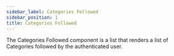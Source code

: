 ```yaml
---
sidebar_label: Categories Followed
sidebar_position: 1
title: Categories Followed
---
```


The Categories Followed component is a list that renders a list of Categories followed by the authenticated user.

